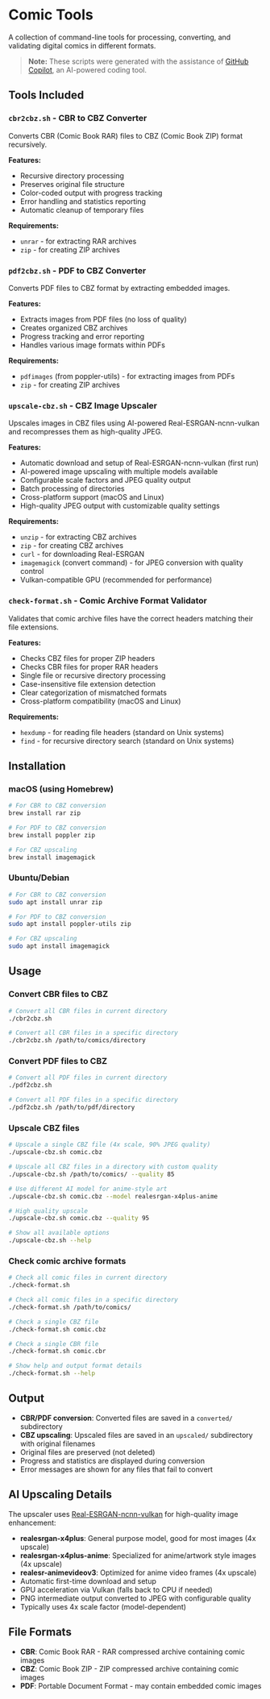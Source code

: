 # Comic Tools

A collection of command-line tools for processing, converting, and validating digital comics in different formats.

> **Note:** These scripts were generated with the assistance of [GitHub Copilot](https://github.com/features/copilot), an AI-powered coding tool.

## Tools Included

### `cbr2cbz.sh` - CBR to CBZ Converter
Converts CBR (Comic Book RAR) files to CBZ (Comic Book ZIP) format recursively.

**Features:**
- Recursive directory processing
- Preserves original file structure
- Color-coded output with progress tracking
- Error handling and statistics reporting
- Automatic cleanup of temporary files

**Requirements:**
- `unrar` - for extracting RAR archives
- `zip` - for creating ZIP archives

### `pdf2cbz.sh` - PDF to CBZ Converter
Converts PDF files to CBZ format by extracting embedded images.

**Features:**
- Extracts images from PDF files (no loss of quality)
- Creates organized CBZ archives
- Progress tracking and error reporting
- Handles various image formats within PDFs

**Requirements:**
- `pdfimages` (from poppler-utils) - for extracting images from PDFs
- `zip` - for creating ZIP archives

### `upscale-cbz.sh` - CBZ Image Upscaler
Upscales images in CBZ files using AI-powered Real-ESRGAN-ncnn-vulkan and recompresses them as high-quality JPEG.

**Features:**
- Automatic download and setup of Real-ESRGAN-ncnn-vulkan (first run)
- AI-powered image upscaling with multiple models available
- Configurable scale factors and JPEG quality output
- Batch processing of directories
- Cross-platform support (macOS and Linux)
- High-quality JPEG output with customizable quality settings

**Requirements:**
- `unzip` - for extracting CBZ archives
- `zip` - for creating CBZ archives
- `curl` - for downloading Real-ESRGAN
- `imagemagick` (convert command) - for JPEG conversion with quality control
- Vulkan-compatible GPU (recommended for performance)

### `check-format.sh` - Comic Archive Format Validator
Validates that comic archive files have the correct headers matching their file extensions.

**Features:**
- Checks CBZ files for proper ZIP headers
- Checks CBR files for proper RAR headers
- Single file or recursive directory processing
- Case-insensitive file extension detection
- Clear categorization of mismatched formats
- Cross-platform compatibility (macOS and Linux)

**Requirements:**
- `hexdump` - for reading file headers (standard on Unix systems)
- `find` - for recursive directory search (standard on Unix systems)

## Installation

### macOS (using Homebrew)
```bash
# For CBR to CBZ conversion
brew install rar zip

# For PDF to CBZ conversion
brew install poppler zip

# For CBZ upscaling
brew install imagemagick
```

### Ubuntu/Debian
```bash
# For CBR to CBZ conversion
sudo apt install unrar zip

# For PDF to CBZ conversion
sudo apt install poppler-utils zip

# For CBZ upscaling
sudo apt install imagemagick
```

## Usage

### Convert CBR files to CBZ
```bash
# Convert all CBR files in current directory
./cbr2cbz.sh

# Convert all CBR files in a specific directory
./cbr2cbz.sh /path/to/comics/directory
```

### Convert PDF files to CBZ
```bash
# Convert all PDF files in current directory
./pdf2cbz.sh

# Convert all PDF files in a specific directory
./pdf2cbz.sh /path/to/pdf/directory
```

### Upscale CBZ files
```bash
# Upscale a single CBZ file (4x scale, 90% JPEG quality)
./upscale-cbz.sh comic.cbz

# Upscale all CBZ files in a directory with custom quality
./upscale-cbz.sh /path/to/comics/ --quality 85

# Use different AI model for anime-style art
./upscale-cbz.sh comic.cbz --model realesrgan-x4plus-anime

# High quality upscale
./upscale-cbz.sh comic.cbz --quality 95

# Show all available options
./upscale-cbz.sh --help
```

### Check comic archive formats
```bash
# Check all comic files in current directory
./check-format.sh

# Check all comic files in a specific directory
./check-format.sh /path/to/comics/

# Check a single CBZ file
./check-format.sh comic.cbz

# Check a single CBR file
./check-format.sh comic.cbr

# Show help and output format details
./check-format.sh --help
```

## Output

- **CBR/PDF conversion**: Converted files are saved in a `converted/` subdirectory
- **CBZ upscaling**: Upscaled files are saved in an `upscaled/` subdirectory with original filenames
- Original files are preserved (not deleted)
- Progress and statistics are displayed during conversion
- Error messages are shown for any files that fail to convert

## AI Upscaling Details

The upscaler uses [Real-ESRGAN-ncnn-vulkan](https://github.com/xinntao/Real-ESRGAN-ncnn-vulkan) for high-quality image enhancement:

- **realesrgan-x4plus**: General purpose model, good for most images (4x upscale)
- **realesrgan-x4plus-anime**: Specialized for anime/artwork style images (4x upscale)
- **realesr-animevideov3**: Optimized for anime video frames (4x upscale)
- Automatic first-time download and setup
- GPU acceleration via Vulkan (falls back to CPU if needed)
- PNG intermediate output converted to JPEG with configurable quality
- Typically uses 4x scale factor (model-dependent)

## File Formats

- **CBR**: Comic Book RAR - RAR compressed archive containing comic images
- **CBZ**: Comic Book ZIP - ZIP compressed archive containing comic images
- **PDF**: Portable Document Format - may contain embedded comic images
